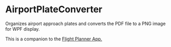 # AirportPlateConverter
Organizes airport approach plates and converts the PDF file to a PNG image for WPF display.

This is a companion to the [Flight Planner App.](https://github.com/Daxxn/FlightPlanner)
